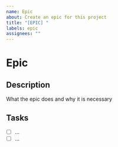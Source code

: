```yaml
---
name: Epic
about: Create an epic for this project
title: "[EPIC] "
labels: epic
assignees: ""
---
```


# Epic

## Description

What the epic does and why it is necessary

## Tasks

- [ ] ...
- [ ] ...
